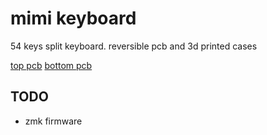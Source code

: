 # mimi keyboard

54 keys split keyboard.
reversible pcb and 3d printed cases

[top pcb](./ergogen/output/images/board-top.png)
[bottom pcb](./ergogen/output/images/board-bottom.png)

## TODO
- zmk firmware
